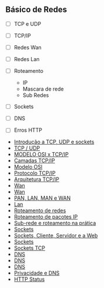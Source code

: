 ## Básico de Redes

- [ ] TCP e UDP
- [ ] TCP/IP
- [ ] Redes Wan 
- [ ] Redes Lan
- [ ] Roteamento
	* IP
	* Mascara de rede
	* Sub Redes 
- [ ] Sockets 
- [ ] DNS
- [ ] Erros HTTP 


 - [Introdução a TCP, UDP e sockets](https://www.treinaweb.com.br/blog/uma-introducao-a-tcp-udp-e-sockets)
 - [TCP / UDP](https://www.inf.pucrs.br/~cnunes/redes_si/aulas/TCP-UDP6.pdf)
 - [MODELO OSI x TCP/IP](https://www.youtube.com/watch?v=c5vfwNBbl4g)
 - [Camadas TCP/IP](https://www.youtube.com/watch?v=rsl_-ndhm3s)
 - [Modelo OSI](https://www.youtube.com/watch?v=7sW8CXVx7IU)
 - [Protocolo TCP/IP](https://www.ibm.com/docs/pt-br/aix/7.3?topic=protocol-tcpip-protocols)
 - [Arquitetura TCP/IP](https://www.gta.ufrj.br/grad/03_1/ip-security/paginas/introducao.html)
 - [Wan](https://aws.amazon.com/pt/what-is/wan/)
 - [Wan](https://www.cloudflare.com/pt-br/learning/network-layer/what-is-a-wan/)
 - [PAN, LAN, MAN e WAN](https://www.youtube.com/watch?v=9UJ0vUV8llY)
 - [Lan](https://www.cloudflare.com/pt-br/learning/network-layer/what-is-a-lan/)
 - [Roteamento de redes](http://www.cricte2004.eletrica.ufpr.br/edu/anterior/cd00/trab/roteamento/)
 - [Roteamento de pacotes IP](https://www.youtube.com/watch?v=y9Vx5l-th9Y&t=299s)
 - [Sub-rede e roteamento na prática](https://www.youtube.com/watch?v=8_hv2SsG8Jw&list=PLSyF2AJqMGd_ckz16dTAFWbt3URAY7W-O)
 - [Sockets](https://linuxsolutions.com.br/sockets-o-que-e-e-como-eles-funcionam/)
 - [Sockets, Cliente, Servidor e a Web](https://www.youtube.com/watch?v=lc6U93P4Sxw)
 - [Sockets](https://www.youtube.com/watch?v=dgLiXvtqI9A)
 - [Sockets TCP](https://embarcados.com.br/socket-tcp/)
 - [DNS](https://www.lacnic.net/774/3/lacnic/dns-domain-name-system)
 - [DNS](https://www.ibm.com/br-pt/topics/dns)
 - [DNS](https://www.youtube.com/watch?v=Q_aIVbS6wVc)
 - [Privacidade e DNS](https://www.youtube.com/watch?v=_8QGrcGHkMc)
 - [HTTP Status](https://developer.mozilla.org/pt-BR/docs/Web/HTTP/Status)
